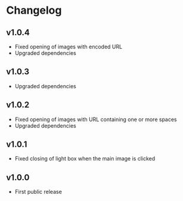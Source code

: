 # Changelog

## v1.0.4
- Fixed opening of images with encoded URL
- Upgraded dependencies

## v1.0.3
- Upgraded dependencies

## v1.0.2
- Fixed opening of images with URL containing one or more spaces
- Upgraded dependencies

## v1.0.1
- Fixed closing of light box when the main image is clicked

## v1.0.0
- First public release
